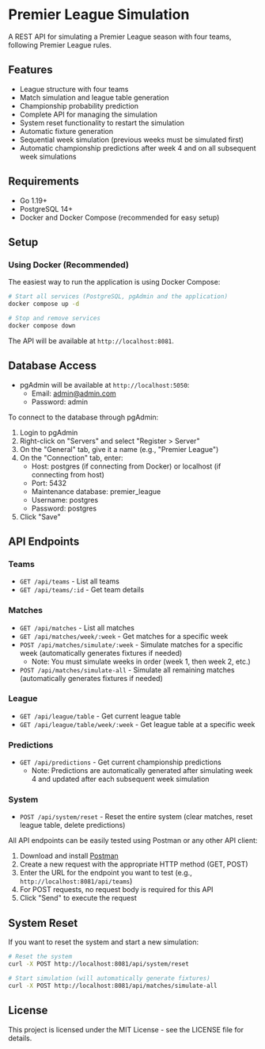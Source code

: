 # Premier League Simulation

A REST API for simulating a Premier League season with four teams, following Premier League rules.

## Features

- League structure with four teams
- Match simulation and league table generation
- Championship probability prediction
- Complete API for managing the simulation
- System reset functionality to restart the simulation
- Automatic fixture generation
- Sequential week simulation (previous weeks must be simulated first)
- Automatic championship predictions after week 4 and on all subsequent week simulations

## Requirements

- Go 1.19+
- PostgreSQL 14+
- Docker and Docker Compose (recommended for easy setup)

## Setup

### Using Docker (Recommended)

The easiest way to run the application is using Docker Compose:

```bash
# Start all services (PostgreSQL, pgAdmin and the application)
docker compose up -d

# Stop and remove services
docker compose down
```

The API will be available at `http://localhost:8081`.


## Database Access

- pgAdmin will be available at `http://localhost:5050`:
  - Email: admin@admin.com
  - Password: admin

To connect to the database through pgAdmin:

1. Login to pgAdmin
2. Right-click on "Servers" and select "Register > Server"
3. On the "General" tab, give it a name (e.g., "Premier League")
4. On the "Connection" tab, enter:
   - Host: postgres (if connecting from Docker) or localhost (if connecting from host)
   - Port: 5432
   - Maintenance database: premier_league
   - Username: postgres
   - Password: postgres
5. Click "Save"

## API Endpoints

### Teams

- `GET /api/teams` - List all teams
- `GET /api/teams/:id` - Get team details

### Matches

- `GET /api/matches` - List all matches
- `GET /api/matches/week/:week` - Get matches for a specific week
- `POST /api/matches/simulate/:week` - Simulate matches for a specific week (automatically generates fixtures if needed)
  - Note: You must simulate weeks in order (week 1, then week 2, etc.)
- `POST /api/matches/simulate-all` - Simulate all remaining matches (automatically generates fixtures if needed)

### League

- `GET /api/league/table` - Get current league table
- `GET /api/league/table/week/:week` - Get league table at a specific week

### Predictions

- `GET /api/predictions` - Get current championship predictions
  - Note: Predictions are automatically generated after simulating week 4 and updated after each subsequent week simulation

### System

- `POST /api/system/reset` - Reset the entire system (clear matches, reset league table, delete predictions)


All API endpoints can be easily tested using Postman or any other API client:

1. Download and install [Postman](https://www.postman.com/downloads/)
2. Create a new request with the appropriate HTTP method (GET, POST)
3. Enter the URL for the endpoint you want to test (e.g., `http://localhost:8081/api/teams`)
4. For POST requests, no request body is required for this API
5. Click "Send" to execute the request


## System Reset

If you want to reset the system and start a new simulation:

```bash
# Reset the system
curl -X POST http://localhost:8081/api/system/reset

# Start simulation (will automatically generate fixtures)
curl -X POST http://localhost:8081/api/matches/simulate-all
```

## License

This project is licensed under the MIT License - see the LICENSE file for details.

